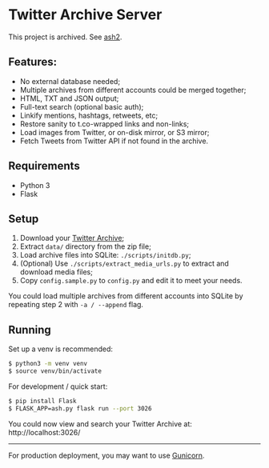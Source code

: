 # Twitter Archive Server

This project is archived. See [ash2](https://github.com/wzyboy/ash2).

## Features:

- No external database needed;
- Multiple archives from different accounts could be merged together;
- HTML, TXT and JSON output;
- Full-text search (optional basic auth);
- Linkify mentions, hashtags, retweets, etc;
- Restore sanity to t.co-wrapped links and non-links;
- Load images from Twitter, or on-disk mirror, or S3 mirror;
- Fetch Tweets from Twitter API if not found in the archive.


## Requirements

- Python 3
- Flask


## Setup

1. Download your [Twitter Archive](https://help.twitter.com/en/managing-your-account/how-to-download-your-twitter-archive);
2. Extract `data/` directory from the zip file;
3. Load archive files into SQLite: `./scripts/initdb.py`;
4. (Optional) Use `./scripts/extract_media_urls.py` to extract and download media files;
5. Copy `config.sample.py` to `config.py` and edit it to meet your needs.

You could load multiple archives from different accounts into SQLite by repeating step 2 with `-a / --append` flag.


## Running

Set up a venv is recommended:

```bash
$ python3 -m venv venv
$ source venv/bin/activate
```

For development / quick start:

```bash
$ pip install Flask
$ FLASK_APP=ash.py flask run --port 3026
```

You could now view and search your Twitter Archive at: http://localhost:3026/

-----

For production deployment, you may want to use [Gunicorn](https://docs.gunicorn.org/en/stable/deploy.html).

